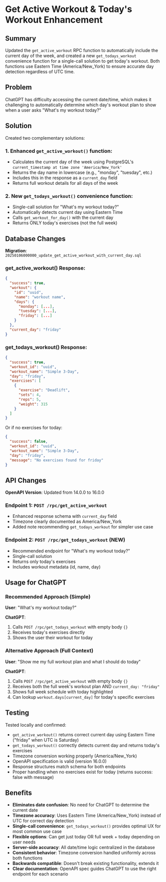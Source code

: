 # Get Active Workout & Today's Workout Enhancement

## Summary

Updated the `get_active_workout` RPC function to automatically include the current day of the week, and created a new `get_todays_workout` convenience function for a single-call solution to get today's workout. Both functions use Eastern Time (America/New_York) to ensure accurate day detection regardless of UTC time.

## Problem

ChatGPT has difficulty accessing the current date/time, which makes it challenging to automatically determine which day's workout plan to show when a user asks "What's my workout today?"

## Solution

Created two complementary solutions:

### 1. Enhanced `get_active_workout()` function:
- Calculates the current day of the week using PostgreSQL's `current_timestamp at time zone 'America/New_York'`
- Returns the day name in lowercase (e.g., "monday", "tuesday", etc.)
- Includes this in the response as a `current_day` field
- Returns full workout details for all days of the week

### 2. New `get_todays_workout()` convenience function:
- Single-call solution for "What's my workout today?"
- Automatically detects current day using Eastern Time
- Calls `get_workout_for_day()` with the current day
- Returns ONLY today's exercises (not the full week)

## Database Changes

**Migration**: `20250106000000_update_get_active_workout_with_current_day.sql`

### get_active_workout() Response:
```json
{
  "success": true,
  "workout": {
    "id": "uuid",
    "name": "workout name",
    "days": {
      "monday": [...],
      "tuesday": [...],
      "friday": [...]
    }
  },
  "current_day": "friday"
}
```

### get_todays_workout() Response:
```json
{
  "success": true,
  "workout_id": "uuid",
  "workout_name": "Simple 3-Day",
  "day": "friday",
  "exercises": [
    {
      "exercise": "Deadlift",
      "sets": 4,
      "reps": 5,
      "weight": 315
    }
  ]
}
```

Or if no exercises for today:
```json
{
  "success": false,
  "workout_id": "uuid",
  "workout_name": "Simple 3-Day",
  "day": "friday",
  "message": "No exercises found for friday"
}
```

## API Changes

**OpenAPI Version**: Updated from 14.0.0 to 16.0.0

### Endpoint 1: `POST /rpc/get_active_workout`
- Enhanced response schema with `current_day` field
- Timezone clearly documented as America/New_York
- Added note recommending `get_todays_workout` for simpler use case

### Endpoint 2: `POST /rpc/get_todays_workout` (NEW)
- Recommended endpoint for "What's my workout today?"
- Single-call solution
- Returns only today's exercises
- Includes workout metadata (id, name, day)

## Usage for ChatGPT

### Recommended Approach (Simple)

**User**: "What's my workout today?"

**ChatGPT**:
1. Calls `POST /rpc/get_todays_workout` with empty body `{}`
2. Receives today's exercises directly
3. Shows the user their workout for today

### Alternative Approach (Full Context)

**User**: "Show me my full workout plan and what I should do today"

**ChatGPT**:
1. Calls `POST /rpc/get_active_workout` with empty body `{}`
2. Receives both the full week's workout plan AND `current_day: "friday"`
3. Shows full week schedule with today highlighted
4. Can lookup `workout.days[current_day]` for today's specific exercises

## Testing

Tested locally and confirmed:
- `get_active_workout()` returns correct current day using Eastern Time ("friday" when UTC is Saturday)
- `get_todays_workout()` correctly detects current day and returns today's exercises
- Timezone conversion working properly (America/New_York)
- OpenAPI specification is valid (version 16.0.0)
- Response structures match schema for both endpoints
- Proper handling when no exercises exist for today (returns success: false with message)

## Benefits

- **Eliminates date confusion**: No need for ChatGPT to determine the current date
- **Timezone accuracy**: Uses Eastern Time (America/New_York) instead of UTC for correct day detection
- **Single-call convenience**: `get_todays_workout()` provides optimal UX for most common use case
- **Flexible options**: Can get just today OR full week + today depending on user needs
- **Server-side accuracy**: All date/time logic centralized in the database
- **Consistent behavior**: Timezone conversion handled uniformly across both functions
- **Backwards compatible**: Doesn't break existing functionality, extends it
- **Clear documentation**: OpenAPI spec guides ChatGPT to use the right endpoint for each scenario
